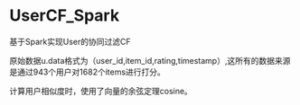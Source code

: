 # UserCF_Spark
<p>基于Spark实现User的协同过滤CF</p>
<p>    原始数据u.data格式为（user_id,item_id,rating,timestamp）,这所有的数据来源是通过943个用户对1682个items进行打分。</p>
<p>    计算用户相似度时，使用了向量的余弦定理cosine。</p>
